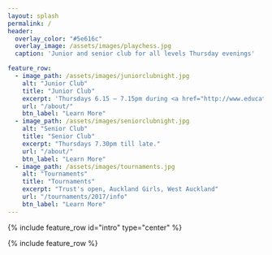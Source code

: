 ```yaml
---
layout: splash
permalink: /
header:
  overlay_color: "#5e616c"
  overlay_image: /assets/images/playchess.jpg
  caption: 'Junior and senior club for all levels Thursday evenings'

feature_row:
  - image_path: /assets/images/juniorclubnight.jpg
    alt: "Junior Club"
    title: "Junior Club"
    excerpt: 'Thursdays 6.15 – 7.15pm during <a href="http://www.education.govt.nz/ministry-of-education/school-terms-and-holidays/#cal2017">school term time</a>.'
    url: "/about/"
    btn_label: "Learn More"
  - image_path: /assets/images/seniorclubnight.jpg
    alt: "Senior Club"
    title: "Senior Club"
    excerpt: "Thursdays 7.30pm till late."
    url: "/about/"
    btn_label: "Learn More"
  - image_path: /assets/images/tournaments.jpg
    alt: "Tournaments"
    title: "Tournaments"
    excerpt: "Trust's open, Auckland Girls, West Auckland"
    url: "/tournaments/2017/info"
    btn_label: "Learn More"
---
```


{% include feature_row id="intro" type="center" %}

{% include feature_row %}
